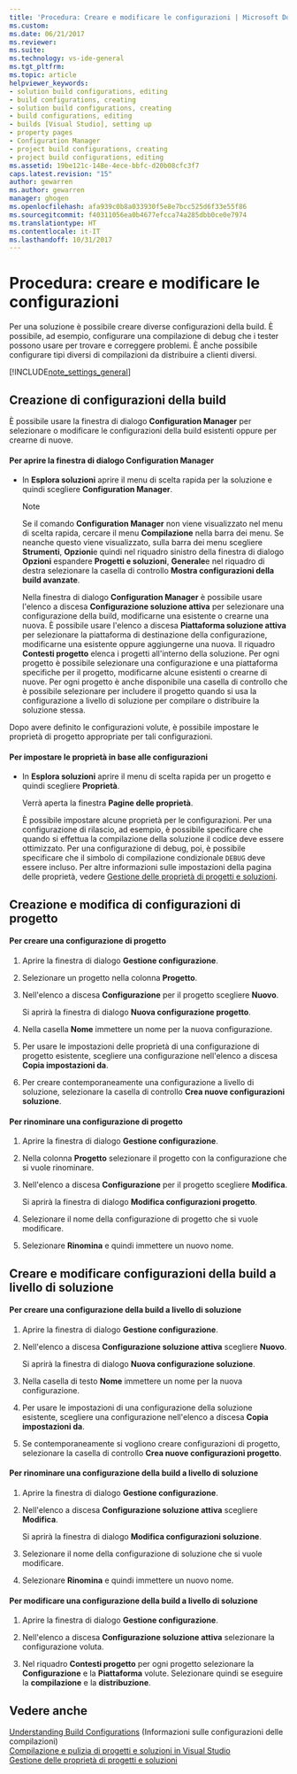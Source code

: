 ```yaml
---
title: 'Procedura: Creare e modificare le configurazioni | Microsoft Docs'
ms.custom: 
ms.date: 06/21/2017
ms.reviewer: 
ms.suite: 
ms.technology: vs-ide-general
ms.tgt_pltfrm: 
ms.topic: article
helpviewer_keywords:
- solution build configurations, editing
- build configurations, creating
- solution build configurations, creating
- build configurations, editing
- builds [Visual Studio], setting up
- property pages
- Configuration Manager
- project build configurations, creating
- project build configurations, editing
ms.assetid: 19be121c-148e-4ece-bbfc-d20b08cfc3f7
caps.latest.revision: "15"
author: gewarren
ms.author: gewarren
manager: ghogen
ms.openlocfilehash: afa939c0b8a033930f5e8e7bcc525d6f33e55f86
ms.sourcegitcommit: f40311056ea0b4677efcca74a285dbb0ce0e7974
ms.translationtype: HT
ms.contentlocale: it-IT
ms.lasthandoff: 10/31/2017
---
```

# <a name="how-to-create-and-edit-configurations"></a>Procedura: creare e modificare le configurazioni
Per una soluzione è possibile creare diverse configurazioni della build. È possibile, ad esempio, configurare una compilazione di debug che i tester possono usare per trovare e correggere problemi. È anche possibile configurare tipi diversi di compilazioni da distribuire a clienti diversi.  

 [!INCLUDE[note_settings_general](../data-tools/includes/note_settings_general_md.md)]  

## <a name="creating-build-configurations"></a>Creazione di configurazioni della build  
 È possibile usare la finestra di dialogo **Configuration Manager** per selezionare o modificare le configurazioni della build esistenti oppure per crearne di nuove.  

#### <a name="to-open-the-configuration-manager-dialog-box"></a>Per aprire la finestra di dialogo Configuration Manager  

-   In **Esplora soluzioni** aprire il menu di scelta rapida per la soluzione e quindi scegliere **Configuration Manager**.  

    > [!NOTE]
    >  Se il comando **Configuration Manager** non viene visualizzato nel menu di scelta rapida, cercare il menu **Compilazione** nella barra dei menu. Se neanche questo viene visualizzato, sulla barra dei menu scegliere **Strumenti**, **Opzioni**e quindi nel riquadro sinistro della finestra di dialogo **Opzioni** espandere **Progetti e soluzioni**, **Generale**e nel riquadro di destra selezionare la casella di controllo **Mostra configurazioni della build avanzate**.  

     Nella finestra di dialogo **Configuration Manager** è possibile usare l'elenco a discesa **Configurazione soluzione attiva** per selezionare una configurazione della build, modificarne una esistente o crearne una nuova. È possibile usare l'elenco a discesa **Piattaforma soluzione attiva** per selezionare la piattaforma di destinazione della configurazione, modificarne una esistente oppure aggiungerne una nuova. Il riquadro **Contesti progetto** elenca i progetti all'interno della soluzione. Per ogni progetto è possibile selezionare una configurazione e una piattaforma specifiche per il progetto, modificarne alcune esistenti o crearne di nuove. Per ogni progetto è anche disponibile una casella di controllo che è possibile selezionare per includere il progetto quando si usa la configurazione a livello di soluzione per compilare o distribuire la soluzione stessa.  

 Dopo avere definito le configurazioni volute, è possibile impostare le proprietà di progetto appropriate per tali configurazioni.  

#### <a name="to-set-properties-based-on-configurations"></a>Per impostare le proprietà in base alle configurazioni  

-   In **Esplora soluzioni** aprire il menu di scelta rapida per un progetto e quindi scegliere **Proprietà**.  

     Verrà aperta la finestra **Pagine delle proprietà**.  

     È possibile impostare alcune proprietà per le configurazioni. Per una configurazione di rilascio, ad esempio, è possibile specificare che quando si effettua la compilazione della soluzione il codice deve essere ottimizzato. Per una configurazione di debug, poi, è possibile specificare che il simbolo di compilazione condizionale `DEBUG` deve essere incluso. Per altre informazioni sulle impostazioni della pagina delle proprietà, vedere [Gestione delle proprietà di progetti e soluzioni](../ide/managing-project-and-solution-properties.md).  

## <a name="creating-and-modifying-project-configurations"></a>Creazione e modifica di configurazioni di progetto  

#### <a name="to-create-a-project-configuration"></a>Per creare una configurazione di progetto  

1.  Aprire la finestra di dialogo **Gestione configurazione**.  

2.  Selezionare un progetto nella colonna **Progetto**.  

3.  Nell'elenco a discesa **Configurazione** per il progetto scegliere **Nuovo**.  

     Si aprirà la finestra di dialogo **Nuova configurazione progetto**.  

4.  Nella casella **Nome** immettere un nome per la nuova configurazione.  

5.  Per usare le impostazioni delle proprietà di una configurazione di progetto esistente, scegliere una configurazione nell'elenco a discesa **Copia impostazioni da**.  

6.  Per creare contemporaneamente una configurazione a livello di soluzione, selezionare la casella di controllo **Crea nuove configurazioni soluzione**.  

#### <a name="to-rename-a-project-configuration"></a>Per rinominare una configurazione di progetto  

1.  Aprire la finestra di dialogo **Gestione configurazione**.  

2.  Nella colonna **Progetto** selezionare il progetto con la configurazione che si vuole rinominare.  

3.  Nell'elenco a discesa **Configurazione** per il progetto scegliere **Modifica**.  

     Si aprirà la finestra di dialogo **Modifica configurazioni progetto**.  

4.  Selezionare il nome della configurazione di progetto che si vuole modificare.  

5.  Selezionare **Rinomina** e quindi immettere un nuovo nome.  

## <a name="creating-and-modifying-solution-wide-build-configurations"></a>Creare e modificare configurazioni della build a livello di soluzione  

#### <a name="to-create-a-solution-wide-build-configuration"></a>Per creare una configurazione della build a livello di soluzione  

1.  Aprire la finestra di dialogo **Gestione configurazione**.  

2.  Nell'elenco a discesa **Configurazione soluzione attiva** scegliere **Nuovo**.  

     Si aprirà la finestra di dialogo **Nuova configurazione soluzione**.  

3.  Nella casella di testo **Nome** immettere un nome per la nuova configurazione.  

4.  Per usare le impostazioni di una configurazione della soluzione esistente, scegliere una configurazione nell'elenco a discesa **Copia impostazioni da**.  

5.  Se contemporaneamente si vogliono creare configurazioni di progetto, selezionare la casella di controllo **Crea nuove configurazioni progetto**.  

#### <a name="to-rename-a-solution-wide-build-configuration"></a>Per rinominare una configurazione della build a livello di soluzione  

1.  Aprire la finestra di dialogo **Gestione configurazione**.  

2.  Nell'elenco a discesa **Configurazione soluzione attiva** scegliere **Modifica**.  

     Si aprirà la finestra di dialogo **Modifica configurazioni soluzione**.  

3.  Selezionare il nome della configurazione di soluzione che si vuole modificare.  

4.  Selezionare **Rinomina** e quindi immettere un nuovo nome.  

#### <a name="to-modify-a-solution-wide-build-configuration"></a>Per modificare una configurazione della build a livello di soluzione  

1.  Aprire la finestra di dialogo **Gestione configurazione**.  

2.  Nell'elenco a discesa **Configurazione soluzione attiva** selezionare la configurazione voluta.  

3.  Nel riquadro **Contesti progetto** per ogni progetto selezionare la **Configurazione** e la **Piattaforma** volute. Selezionare quindi se eseguire la **compilazione** e la **distribuzione**.  

## <a name="see-also"></a>Vedere anche  
 [Understanding Build Configurations](../ide/understanding-build-configurations.md)  (Informazioni sulle configurazioni delle compilazioni)  
 [Compilazione e pulizia di progetti e soluzioni in Visual Studio](../ide/building-and-cleaning-projects-and-solutions-in-visual-studio.md)   
 [Gestione delle proprietà di progetti e soluzioni](managing-project-and-solution-properties.md)

